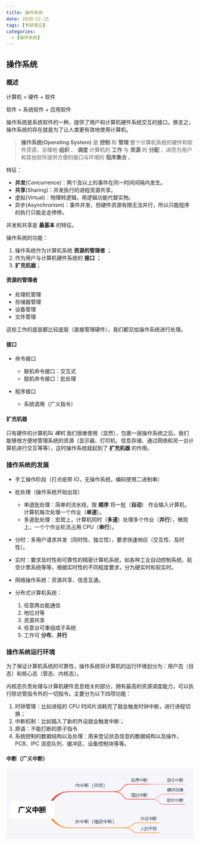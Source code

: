 ```yaml
---
title: 操作系统
date: 2020-11-15
tags: [考研笔记]
categories:
  - [操作系统]
---
```


## 操作系统

### 概述

计算机 = 硬件 + 软件

软件 = 系统软件 + 应用软件

操作系统是系统软件的一种，提供了用户和计算机硬件系统交互的接口。换言之，操作系统的存在就是为了让人类更有效地使用计算机。

> **操作系统(Operating System)** 是 **控制** 和 **管理** 整个计算机系统的硬件和软件资源，合理地 **组织** 、 **调度** 计算机的 **工作** 与 **资源** 的 **分配** ，进而为用户和其他软件提供方便的接口与环境的 **程序集合** 。

特征：

- **并发**(Concurrence)：两个及以上的事件在同一时间间隔内发生。
- **共享**(Sharing)：并发执行的进程资源共享。
- 虚拟(Virtual)：物理转逻辑，用逻辑功能代替实物。
- 异步(Asynchronism)：事件并发，但硬件资源有限无法并行，所以只能程序的执行只能走走停停。

并发和共享是 **最基本** 的特征。

操作系统的功能：

1. 操作系统作为计算机系统 **资源的管理者** ；
2. 作为用户与计算机硬件系统的 **接口** ；
3. **扩充机器**；

#### 资源的管理者

- 处理机管理
- 存储器管理
- 设备管理
- 文件管理

这些工作的底层都比较底层（直接管理硬件），我们都交给操作系统进行处理。

#### 接口

- 命令接口

  - 联机命令接口：交互式
  - 脱机命令接口：批处理

- 程序接口

  - 系统调用（广义指令）

#### 扩充机器

只有硬件的计算机叫 _裸机_ 我们很难使用（显然），包裹一层操作系统之后，我们能够很方便地管理系统的资源（显示器、打印机、信息存储、通过网络和另一台计算机进行交互等等），这时操作系统就起到了 **扩充机器** 的作用。

### 操作系统的发展

- 手工操作阶段（打点纸带 IO，无操作系统，编码使用二进制串）
- 批处理（操作系统开始出现）

  - 单道批处理：简单的流水线，按 **顺序** 将一批（**自动**） 作业输入计算机，计算机每次处理一个作业（**单道**）。
  - 多道批处理：宏观上，计算机同时（**多道**）处理多个作业（**并行**），微观上，一个个作业轮流占用 CPU（**串行**）。

- 分时：多用户请求并发（同时性、独立性），要求快速响应（交互性、及时性）。
- 实时：要求及时性和可靠性的精密计算机系统，如各种工业自动控制系统、航空计票系统等等，根据实时性的不同程度要求，分为硬实时和软实时。
- 网络操作系统：资源共享、信息互通。
- 分布式计算机系统：
  1. 任意两台能通信
  2. 地位对等
  3. 资源共享
  4. 任意台可重组成子系统
  5. 工作可 **分布**、**并行**

### 操作系统运行环境

为了保证计算机系统的可靠性，操作系统将计算机的运行环境划分为：用户态（目态）和核心态（管态、内核态）。

内核态负责处理与计算机硬件息息相关的部分，拥有最高的资源调度能力，可以执行除访管指令外的一切指令。主要分为以下四项功能：

1. 时钟管理：比如进程的 CPU 时间片消耗完了就会触发时钟中断，进行进程切换；
2. 中断机制：比如插入了新的外设就会触发中断；
3. 原语：不能打断的原子指令
4. 系统控制的数据结构以及处理：用来登记状态信息的数据结构以及操作，PCB、IPC 消息队列、缓冲区、设备控制块等等。

#### 中断（广义中断）

![picture 13](../../../assets/%E6%93%8D%E4%BD%9C%E7%B3%BB%E7%BB%9F/%E6%93%8D%E4%BD%9C%E7%B3%BB%E7%BB%9F/a99e4a74cd9e67c5aba91411748f4d023bb0d064bb7d5089da6ca6c886c1cc8d.png)
